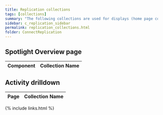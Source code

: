 ```yaml
---
title: Replication collections
tags: [collections]
summary: "The following collections are used for displays (home page components and drilldowns)."
sidebar: c_replication_sidebar
permalink: replication_collections.html
folder: ConnectReplication
---
```



## Spotlight Overview page

Component | Collection Name
----------|----------------

## Activity drilldown

Page | Collection Name
----------|----------------




{% include links.html %}
